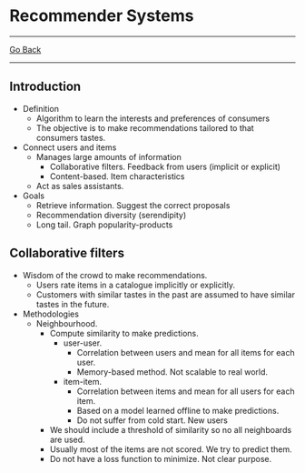 # Recommender Systems
---
[Go Back](UNIOVI/3S2_IntSys/README.md)

---
## Introduction
- Definition
	- Algorithm to learn the interests and preferences of consumers
	- The objective is to make recommendations tailored to that consumers tastes.
- Connect users and items
	- Manages large amounts of information
		- Collaborative filters. Feedback from users (implicit or explicit)
		- Content-based. Item characteristics
	- Act as sales assistants.
- Goals
	- Retrieve information. Suggest the correct proposals
	- Recommendation diversity (serendipity)
	- Long tail. Graph popularity-products
## Collaborative filters
- Wisdom of the crowd to make recommendations.
	- Users rate items in a catalogue implicitly or explicitly.
	- Customers with similar tastes in the past are assumed to have similar tastes in the future.
- Methodologies
	- Neighbourhood.
		- Compute similarity to make predictions.
			- user-user.
				- Correlation between users and mean for all items for each user.
				- Memory-based method. Not scalable to real world.
			- item-item.
				- Correlation between items and mean for all users for each item. 
				- Based on a model learned offline to make predictions.
				- Do not suffer from cold start. New users
		- We should include a threshold of similarity so no all neighboards are used.
		- Usually most of the items are not scored. We try to predict them.
		- Do not have a loss function to minimize. Not clear purpose.